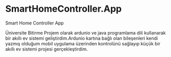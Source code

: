 # SmartHomeController.App
Smart Home Controller App

Üniversite Bitirme Projem olarak ardunio ve java programlama dili kullanarak bir akıllı ev sistemi geliştirdim.Ardunio kartına bağlı olan bileşenleri kendi yazmış olduğum mobil uygulama üzerinden kontrolünü sağlayıp küçük bir akıllı ev sistemi projesi gerçekleştirdim.
